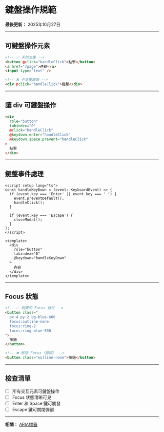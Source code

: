 # 鍵盤操作規範

**最後更新：** 2025年10月27日

---

## 可鍵盤操作元素

```html
<!-- ✅ 天然支援 -->
<button @click="handleClick">點擊</button>
<a href="/page">連結</a>
<input type="text" />

<!-- ❌ 不支援鍵盤 -->
<div @click="handleClick">點擊</div>
```

---

## 讓 div 可鍵盤操作

```html
<div
  role="button"
  tabindex="0"
  @click="handleClick"
  @keydown.enter="handleClick"
  @keydown.space.prevent="handleClick"
>
  點擊
</div>
```

---

## 鍵盤事件處理

```vue
<script setup lang="ts">
const handleKeyDown = (event: KeyboardEvent) => {
  if (event.key === 'Enter' || event.key === ' ') {
    event.preventDefault();
    handleClick();
  }
  
  if (event.key === 'Escape') {
    closeModal();
  }
};
</script>

<template>
  <div
    role="button"
    tabindex="0"
    @keydown="handleKeyDown"
  >
    內容
  </div>
</template>
```

---

## Focus 狀態

```html
<!-- ✅ 明確的 Focus 樣式 -->
<button class="
  px-4 py-2 bg-blue-600
  focus:outline-none
  focus:ring-2
  focus:ring-blue-500
">
  按鈕
</button>

<!-- ❌ 移除 Focus（錯誤） -->
<button class="outline-none">按鈕</button>
```

---

## 檢查清單

- [ ] 所有交互元素可鍵盤操作
- [ ] Focus 狀態清晰可見
- [ ] Enter 和 Space 鍵可觸發
- [ ] Escape 鍵可關閉彈窗

---

**相關：** [ARIA標籤](./ARIA標籤.md)

